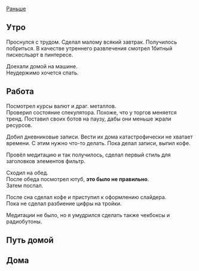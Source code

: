 [Раньше](2019.11.26.md)  
## Утро
Проснулся с трудом. Сделал малому всякий завтрак. Получилось побриться. В качестве утреннего развлечения смотрел 1битный пискесльарт в пинтересе.

Доехали домой на машине.  
Неудержимо хочется спать.
## Работа
Посмотрел курсы валют и драг. металлов.  
Проверил состояние спекулятора. Похоже, что у торгов меняется тренд. Поставил своих ботов на паузу, дабы они меньше жрали ресурсов.

Добил дневниковые записи. Вести их дома катастрофически не хватает времени. С этим нужно что-то делать. Пока делал записи, выпил кофе.

Провёл медитацию и так получилось, сделал первый стиль для заголовков элементов фильтр.

Сходил на обед.  
После обеда посмотрел ютуб, **это было не правильно**.  
Затем поспал.

После сна сделал кофе и приступил к оформлению слайдера.  
Пока не сделал разбиение цифры на тройки. 

Медитации не было, но я умудрился сделать также чекбоксы и радиобутоны.
## Путь домой
## Дома